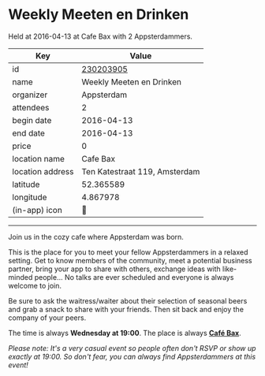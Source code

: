 # Weekly Meeten en Drinken
Held at 2016-04-13 at Cafe Bax with 2 Appsterdammers.
        
|Key|Value
|---|---|
|id|[230203905](https://www.meetup.com/appsterdam/events/230203905/)|
|name|Weekly Meeten en Drinken|
|organizer|Appsterdam|
|attendees|2|
|begin date|2016-04-13|
|end date|2016-04-13|
|price|0|
|location name|Cafe Bax|
|location address|Ten Katestraat 119, Amsterdam|
|latitude|52.365589|
|longitude|4.867978|
|(in-app) icon|🍺|

---

Join us in the cozy cafe where Appsterdam was born.

This is the place for you to meet your fellow Appsterdammers in a relaxed setting. Get to know members of the community, meet a potential business partner, bring your app to share with others, exchange ideas with like-minded people... No talks are ever scheduled and everyone is always welcome to join.

Be sure to ask the waitress/waiter about their selection of seasonal beers and grab a snack to share with your friends. Then sit back and enjoy the company of your peers.

The time is always **Wednesday at 19:00**. The place is always **[Café Bax](http://www.cafebax.nl/)**.

*Please note: It's a very casual event so people often don't RSVP or show up exactly at 19:00. So don't fear, you can *always* find Appsterdammers at this event!*


